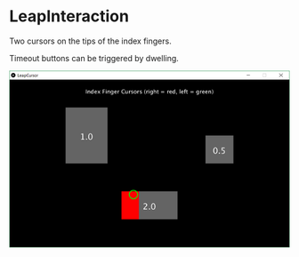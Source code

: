 # LeapInteraction

Two cursors on the tips of the index fingers.

Timeout buttons can be triggered by dwelling.

![Screenshot](leapcursor.png)
